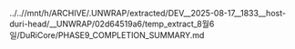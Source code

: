 ../..//mnt/h/ARCHIVE/.UNWRAP/extracted/DEV__2025-08-17__1833__host-duri-head/__UNWRAP/02d64519a6/temp_extract_8월6일/DuRiCore/PHASE9_COMPLETION_SUMMARY.md